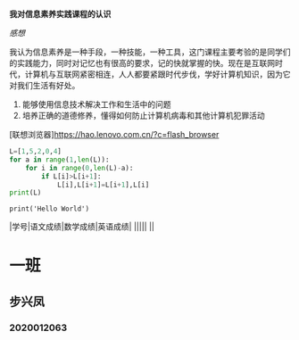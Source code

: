 **我对信息素养实践课程的认识**

*感想*

我认为信息素养是一种手段，一种技能，一种工具，这门课程主要考验的是同学们的实践能力，同时对记忆也有很高的要求，记的快就掌握的快。现在是互联网时代，计算机与互联网紧密相连，人人都要紧跟时代步伐，学好计算机知识，因为它对我们生活有好处。

1. 能够使用信息技术解决工作和生活中的问题
2. 培养正确的道德修养，懂得如何防止计算机病毒和其他计算机犯罪活动

[联想浏览器]<https://hao.lenovo.com.cn/?c=flash_browser> 

```python
L=[1,5,2,0,4]
for a in range(1,len(L)):
    for i in range(0,len(L)-a):
        if L[i]>L[i+1]:
            L[i],L[i+1]=L[i+1],L[i]
print(L)
```

`print('Hello World')`

|学号|语文成绩|数学成绩|英语成绩|
|||||
||

# 一班

## 步兴凤

### 2020012063

